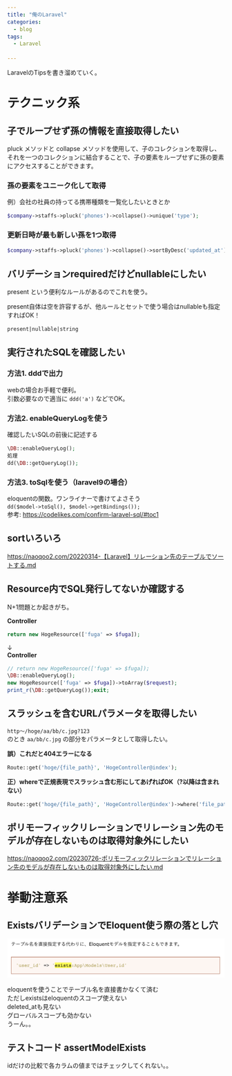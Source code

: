 ```yaml
---
title: "俺のLaravel"
categories:
  - blog
tags:
  - Laravel

---
```


LaravelのTipsを書き溜めていく。  
  
# テクニック系  
  
## 子でループせず孫の情報を直接取得したい  
  
pluck メソッドと collapse メソッドを使用して、子のコレクションを取得し、それを一つのコレクションに結合することで、子の要素をループせずに孫の要素にアクセスすることができます。  
  
### 孫の要素をユニーク化して取得  
  
例）会社の社員の持ってる携帯種類を一覧化したいときとか  
  
```php
$company->staffs->pluck('phones')->collapse()->unique('type');
```

### 更新日時が最も新しい孫を1つ取得  
```php
$company->staffs->pluck('phones')->collapse()->sortByDesc('updated_at')->first();
```

  
  
## バリデーションrequiredだけどnullableにしたい  
  
present という便利なルールがあるのでこれを使う。  
  
present自体は空を許容するが、他ルールとセットで使う場合はnullableも指定すればOK！  
```
present|nullable|string
```

## 実行されたSQLを確認したい  
  
### 方法1. dddで出力  
  
webの場合お手軽で便利。  
引数必要なので適当に `ddd('a')` などでOK。  
  
### 方法2. enableQueryLogを使う  
  
確認したいSQLの前後に記述する  
  
```php
\DB::enableQueryLog();
処理
dd(\DB::getQueryLog());
```

### 方法3. toSqlを使う（laravel9の場合）  
  
eloquentの関数。ワンライナーで書けてよさそう  
`dd($model->toSql(), $model->getBindings());`  
参考: https://codelikes.com/confirm-laravel-sql/#toc1  
  
## sortいろいろ  
  
https://naoqoo2.com/20220314-【Laravel】リレーション先のテーブルでソートする.md  
  
  
## Resource内でSQL発行してないか確認する  
  
N+1問題とか起きがち。  
  
**Controller**  

```php
return new HogeResource(['fuga' => $fuga]);
```

↓  
**Controller**  

```php
// return new HogeResource(['fuga' => $fuga]);
\DB::enableQueryLog();
new HogeResource(['fuga' => $fuga])->toArray($request);
print_r(\DB::getQueryLog());exit;
```

## スラッシュを含むURLパラメータを取得したい  
  
`http〜/hoge/aa/bb/c.jpg?123`  
のとき `aa/bb/c.jpg` の部分をパラメータとして取得したい。  
  
**誤）これだと404エラーになる**  

```php
Route::get('hoge/{file_path}', 'HogeController@index');
```

**正）whereで正規表現でスラッシュ含む形にしてあげればOK（?以降は含まれない）**  

```php
Route::get('hoge/{file_path}', 'HogeController@index')->where('file_path', '(.*)');
```

## ポリモーフィックリレーションでリレーション先のモデルが存在しないものは取得対象外にしたい  
  
https://naoqoo2.com/20230726-ポリモーフィックリレーションでリレーション先のモデルが存在しないものは取得対象外にしたい.md  
  
# 挙動注意系  
  
## ExistsバリデーションでEloquent使う際の落とし穴  
  
![image.png](/assets/images/20220511/b4694e75-abcb-3aa5-aa01-54816624bce7.png)  
  
eloquentを使うことでテーブル名を直接書かなくて済む  
ただしexistsはeloquentのスコープ使えない  
deleted_atも見ない  
グローバルスコープも効かない  
うーん。。  
  
## テストコード assertModelExists  
  
idだけの比較で各カラムの値まではチェックしてくれない。。  
